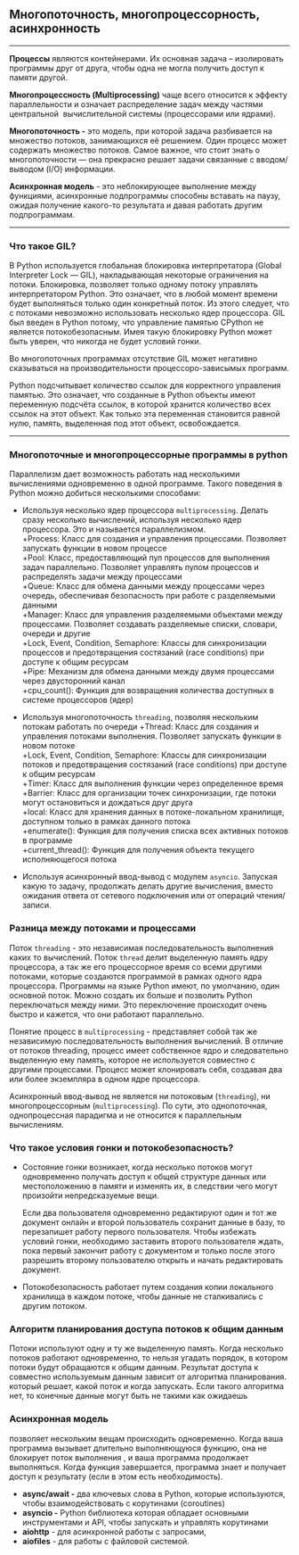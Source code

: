 ## Многопоточность, многопроцессорность, асинхронность 
____
**Процессы** являются контейнерами. Их основная задача – изолировать программы друг от друга, чтобы одна не могла получить доступ к памяти другой.

**Многопроцессность (Multiprocessing)** чаще всего относится к эффекту параллельности и означает распределение задач между частями центральной
 вычислительной системы (процессорами или ядрами).

**Многопоточность -** это модель, при которой задача разбивается на множество потоков, занимающихся её решением. 
Один процесс может содержать множество потоков. Самое важное, что стоит знать о многопоточности —
она прекрасно решает задачи связанные с вводом/выводом (I/O) информации.

**Асинхронная модель** - это неблокирующее выполнение между функциями, асинхронные подпрограммы способны вставать на паузу, 
ожидая получение какого-то результата и давая работать другим подпрограммам.
____
### Что такое GIL?

В Python используется глобальная блокировка интерпретатора (Global Interpreter Lock — GIL), 
накладывающая некоторые ограничения на потоки.
Блокировка, позволяет только одному потоку управлять интерпретатором Python. Это означает, 
что в любой момент времени будет выполняться только один конкретный поток. Из этого следует, 
что с потоками невозможно использовать несколько ядер процессора.
GIL был введен в Python потому, что управление памятью CPython не является потокобезопасным. 
Имея такую блокировку Python может быть уверен, что никогда не будет условий гонки. 

Во многопоточных программах отсутствие GIL может негативно сказываться на производительности процессоро-зависымых программ.

Python подсчитывает количество ссылок для корректного управления памятью. Это означает,
что созданные в Python объекты имеют переменную подсчёта ссылок, в которой хранится количество всех ссылок на этот объект. 
Как только эта переменная становится равной нулю, память, выделенная под этот объект, освобождается.
____  
### Многопоточные и многопроцессорные программы в python

Параллелизм дает возможность работать над несколькими вычислениями одновременно в одной программе. Такого поведения в Python можно добиться несколькими способами:
- Используя несколько ядер процессора `multiprocessing`. Делать сразу несколько вычислений, используя несколько ядер процессора. Это и называется параллелизмом.  
    +Process: Класс для создания и управления процессами. Позволяет запускать функции в новом процессе    
    +Pool: Класс, предоставляющий пул процессов для выполнения задач параллельно. Позволяет управлять пулом процессов и распределять задачи между процессами  
    +Queue: Класс для обмена данными между процессами через очередь, обеспечивая безопасность при работе с разделяемыми данными  
    +Manager: Класс для управления разделяемыми объектами между процессами. Позволяет создавать разделяемые списки, словари, очереди и другие  
    +Lock, Event, Condition, Semaphore: Классы для синхронизации процессов и предотвращения состязаний (race conditions) при доступе к общим ресурсам  
    +Pipe: Механизм для обмена данными между двумя процессами через двусторонний канал  
    +cpu_count(): Функция для возвращения количества доступных в системе процессоров (ядер)
  
- Используя многопоточность `threading`, позволяя нескольким потокам работать по очереди
     +Thread: Класс для создания и управления потоками выполнения. Позволяет запускать функции в новом потоке  
     +Lock, Event, Condition, Semaphore: Классы для синхронизации потоков и предотвращения состязаний (race conditions) при доступе к общим ресурсам  
     +Timer: Класс для выполнения функции через определенное время  
     +Barrier: Класс для организации точек синхронизации, где потоки могут остановиться и дождаться друг друга  
     +local: Класс для хранения данных в потоке-локальном хранилище, доступном только в рамках данного потока  
     +enumerate(): Функция для получения списка всех активных потоков в программе  
     +current_thread(): Функция для получения объекта текущего исполняющегося потока  
    
- Используя асинхронный ввод-вывод с модулем `asyncio`. Запуская какую то задачу, продолжать делать другие вычисления, вместо ожидания ответа от сетевого подключения или от операций чтения/записи.

### Разница между потоками и процессами

Поток `threading` - это независимая последовательность выполнения каких то вычислений. Поток `thread` делит выделенную память ядру процессора, а так же его процессорное время со всеми другими потоками, которые создаются программой в рамках одного ядра процессора. Программы на языке Python имеют, по умолчанию, один основной поток. Можно создать их больше и позволить Python переключаться между ними. Это переключение происходит очень быстро и кажется, что они работают параллельно.

Понятие процесс в `multiprocessing` - представляет собой так же независимую последовательность выполнения вычислений. В отличие от потоков threading, процесс имеет собственное ядро и следовательно выделенную ему память, которое не используется совместно с другими процессами. Процесс может клонировать себя, создавая два или более экземпляра в одном ядре процессора.

Асинхронный ввод-вывод не является ни потоковым (`threading`), ни многопроцессорным (`multiprocessing`). По сути, это однопоточная, однопроцессная парадигма и не относится к параллельным вычислениям.

### Что такое условия гонки и потокобезопасность?

- Состояние гонки возникает, когда несколько потоков могут одновременно получать доступ к общей структуре данных или местоположению в памяти и изменять их, в следствии чего могут произойти непредсказуемые вещи.
    
    Если два пользователя одновременно редактируют один и тот же документ онлайн и второй пользователь сохранит данные в базу, то перезапишет работу первого пользователя. Чтобы избежать условий гонки, необходимо заставить второго пользователя ждать, пока первый закончит работу с документом и только после этого разрешить второму пользователю открыть и начать редактировать документ.
    
- Потокобезопасность работает путем создания копии локального хранилища в каждом потоке, чтобы данные не сталкивались с другим потоком.

### Алгоритм планирования доступа потоков к общим данным

Потоки используют одну и ту же выделенную память. Когда несколько потоков работают одновременно, то нельзя угадать порядок, в котором потоки будут обращаются к общим данным. Результат доступа к совместно используемым данным зависит от алгоритма планирования. который решает, какой поток и когда запускать. Если такого алгоритма нет, то конечные данные могут быть не такими как ожидаешь

### Асинхронная модель

позволяет нескольким вещам происходить одновременно. Когда ваша программа вызывает длительно выполняющуюся функцию, она не блокирует поток выполнения
, и ваша программа продолжает выполняться. Когда функция завершается, программа знает и получает доступ к результату (если в этом есть необходимость).

- **async/await -** два ключевых слова в Python, которые используются, чтобы взаимодействовать с корутинами (coroutines)
- **asyncio -** Python библиотека которая обладает основными инструментами и API, чтобы запускать и управлять корутинами
- **aiohttp** - для асинхронной работы с запросами,
- **aiofiles** - для работы с файловой системой.

